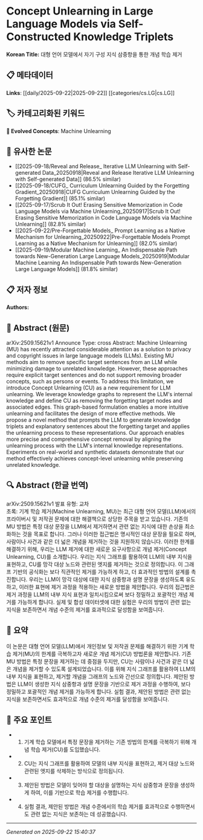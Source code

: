 # Concept Unlearning in Large Language Models via Self-Constructed Knowledge Triplets

**Korean Title:** 대형 언어 모델에서 자기 구성 지식 삼중항을 통한 개념 학습 제거

## 📋 메타데이터

**Links**: [[daily/2025-09-22|2025-09-22]] [[categories/cs.LG|cs.LG]]

## 🏷️ 카테고리화된 키워드
**🚀 Evolved Concepts**: Machine Unlearning

## 🔗 유사한 논문
- [[2025-09-18/Reveal and Release_ Iterative LLM Unlearning with Self-generated Data_20250918|Reveal and Release Iterative LLM Unlearning with Self-generated Data]] (86.5% similar)
- [[2025-09-18/CUFG_ Curriculum Unlearning Guided by the Forgetting Gradient_20250918|CUFG Curriculum Unlearning Guided by the Forgetting Gradient]] (85.1% similar)
- [[2025-09-17/Scrub It Out! Erasing Sensitive Memorization in Code Language Models via Machine Unlearning_20250917|Scrub It Out! Erasing Sensitive Memorization in Code Language Models via Machine Unlearning]] (82.8% similar)
- [[2025-09-22/Pre-Forgettable Models_ Prompt Learning as a Native Mechanism for Unlearning_20250922|Pre-Forgettable Models Prompt Learning as a Native Mechanism for Unlearning]] (82.0% similar)
- [[2025-09-19/Modular Machine Learning_ An Indispensable Path towards New-Generation Large Language Models_20250919|Modular Machine Learning An Indispensable Path towards New-Generation Large Language Models]] (81.8% similar)

## 📋 저자 정보

**Authors:** 

## 📄 Abstract (원문)

arXiv:2509.15621v1 Announce Type: cross 
Abstract: Machine Unlearning (MU) has recently attracted considerable attention as a solution to privacy and copyright issues in large language models (LLMs). Existing MU methods aim to remove specific target sentences from an LLM while minimizing damage to unrelated knowledge. However, these approaches require explicit target sentences and do not support removing broader concepts, such as persons or events. To address this limitation, we introduce Concept Unlearning (CU) as a new requirement for LLM unlearning. We leverage knowledge graphs to represent the LLM's internal knowledge and define CU as removing the forgetting target nodes and associated edges. This graph-based formulation enables a more intuitive unlearning and facilitates the design of more effective methods. We propose a novel method that prompts the LLM to generate knowledge triplets and explanatory sentences about the forgetting target and applies the unlearning process to these representations. Our approach enables more precise and comprehensive concept removal by aligning the unlearning process with the LLM's internal knowledge representations. Experiments on real-world and synthetic datasets demonstrate that our method effectively achieves concept-level unlearning while preserving unrelated knowledge.

## 🔍 Abstract (한글 번역)

arXiv:2509.15621v1 발표 유형: 교차  
초록: 기계 학습 제거(Machine Unlearning, MU)는 최근 대형 언어 모델(LLM)에서의 프라이버시 및 저작권 문제에 대한 해결책으로 상당한 주목을 받고 있습니다. 기존의 MU 방법은 특정 대상 문장을 LLM에서 제거하면서 관련 없는 지식에 대한 손상을 최소화하는 것을 목표로 합니다. 그러나 이러한 접근법은 명시적인 대상 문장을 필요로 하며, 사람이나 사건과 같은 더 넓은 개념을 제거하는 것을 지원하지 않습니다. 이러한 한계를 해결하기 위해, 우리는 LLM 제거에 대한 새로운 요구사항으로 개념 제거(Concept Unlearning, CU)를 소개합니다. 우리는 지식 그래프를 활용하여 LLM의 내부 지식을 표현하고, CU를 망각 대상 노드와 관련된 엣지를 제거하는 것으로 정의합니다. 이 그래프 기반의 공식화는 보다 직관적인 제거를 가능하게 하고, 더 효과적인 방법의 설계를 촉진합니다. 우리는 LLM이 망각 대상에 대한 지식 삼중항과 설명 문장을 생성하도록 유도하고, 이러한 표현에 제거 과정을 적용하는 새로운 방법을 제안합니다. 우리의 접근법은 제거 과정을 LLM의 내부 지식 표현과 일치시킴으로써 보다 정밀하고 포괄적인 개념 제거를 가능하게 합니다. 실제 및 합성 데이터셋에 대한 실험은 우리의 방법이 관련 없는 지식을 보존하면서 개념 수준의 제거를 효과적으로 달성함을 보여줍니다.

## 📝 요약

이 논문은 대형 언어 모델(LLM)에서 개인정보 및 저작권 문제를 해결하기 위한 기계 학습 제거(MU)의 한계를 극복하고자 새로운 개념 제거(CU) 방법론을 제안합니다. 기존 MU 방법은 특정 문장을 제거하는 데 중점을 두지만, CU는 사람이나 사건과 같은 더 넓은 개념을 제거할 수 있도록 설계되었습니다. 이를 위해 지식 그래프를 활용하여 LLM의 내부 지식을 표현하고, 제거할 개념을 그래프의 노드와 간선으로 정의합니다. 제안된 방법은 LLM이 생성한 지식 삼중항과 설명 문장을 기반으로 제거 과정을 수행하여, 보다 정밀하고 포괄적인 개념 제거를 가능하게 합니다. 실험 결과, 제안된 방법은 관련 없는 지식을 보존하면서도 효과적으로 개념 수준의 제거를 달성함을 보여줍니다.

## 🎯 주요 포인트

- 1. 기계 학습 모델에서 특정 문장을 제거하는 기존 방법의 한계를 극복하기 위해 개념 학습 제거(CU)를 도입했습니다.

- 2. CU는 지식 그래프를 활용하여 모델의 내부 지식을 표현하고, 제거 대상 노드와 관련된 엣지를 삭제하는 방식으로 정의됩니다.

- 3. 제안된 방법은 모델이 잊어야 할 대상을 설명하는 지식 삼중항과 문장을 생성하게 하여, 이를 기반으로 학습 제거를 수행합니다.

- 4. 실험 결과, 제안된 방법은 개념 수준에서의 학습 제거를 효과적으로 수행하면서도 관련 없는 지식은 보존하는 데 성공했습니다.

---

*Generated on 2025-09-22 15:40:37*